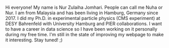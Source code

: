 
Hi everyone! My name is Nur Zulaiha Jomhari. People can call me Nuha or Nur. I am from Malaysia and has been living in Hamburg, Germany since 2017. I did my Ph.D. in experimental particle physics (CMS experiment) at DESY Bahrenfeld with University Hamburg and PIER collaborations. I want to have a career in data science so I have been working on it personally during my free time. I'm still in the state of improving my webpage to make it interesting. Stay tuned! ;)